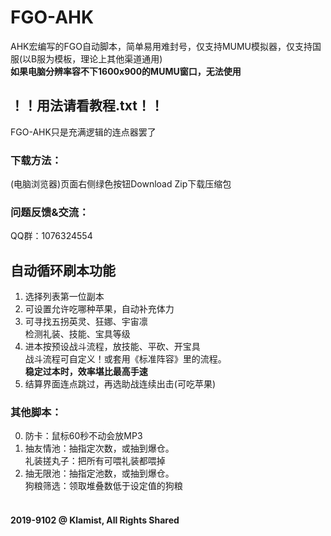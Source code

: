 # FGO-AHK
AHK宏编写的FGO自动脚本，简单易用难封号，仅支持MUMU模拟器，仅支持国服(以B服为模板，理论上其他渠道通用)<br>
**如果电脑分辨率容不下1600x900的MUMU窗口，无法使用**<br>
## ！！用法请看教程.txt！！
FGO-AHK只是充满逻辑的连点器罢了<br>
### 下载方法：
(电脑浏览器)页面右侧绿色按钮Download Zip下载压缩包<br>
### 问题反馈&交流：
QQ群：1076324554<br>
## 自动循环刷本功能
1. 选择列表第一位副本<br>
2. 可设置允许吃哪种苹果，自动补充体力<br>
3. 可寻找五拐英灵、狂娜、宇宙凛<br>检测礼装、技能、宝具等级<br>
4. 进本按预设战斗流程，放技能、平砍、开宝具<br>战斗流程可自定义！或套用《标准阵容》里的流程。<br>**稳定过本时，效率堪比最高手速**<br>
5. 结算界面连点跳过，再选助战连续出击(可吃苹果)<br>
### 其他脚本：
0. 防卡：鼠标60秒不动会放MP3<br>
1. 抽友情池：抽指定次数，或抽到爆仓。<br>礼装搓丸子：把所有可喂礼装都喂掉<br>
2. 抽无限池：抽指定池数，或抽到爆仓。<br>狗粮筛选：领取堆叠数低于设定值的狗粮<br><br>
#### 2019-9102 @ Klamist, All Rights Shared
